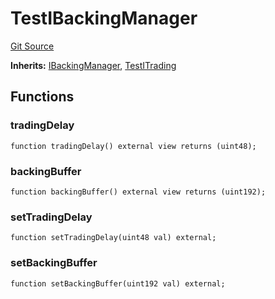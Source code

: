 # TestIBackingManager
[Git Source](https://github.com/larrythecucumber321/protocol/blob/77d337b8595ba96d069ded321419b36a61984170/contracts/interfaces/IBackingManager.sol)

**Inherits:**
[IBackingManager](/contracts/interfaces/IBackingManager.sol/interface.IBackingManager.md), [TestITrading](/contracts/interfaces/ITrading.sol/interface.TestITrading.md)


## Functions
### tradingDelay


```solidity
function tradingDelay() external view returns (uint48);
```

### backingBuffer


```solidity
function backingBuffer() external view returns (uint192);
```

### setTradingDelay


```solidity
function setTradingDelay(uint48 val) external;
```

### setBackingBuffer


```solidity
function setBackingBuffer(uint192 val) external;
```

